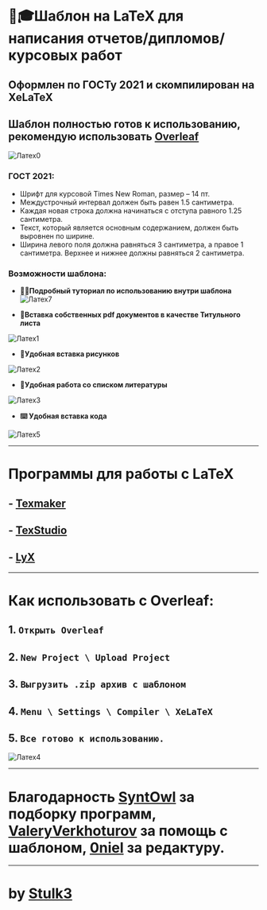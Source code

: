 # 📝🎓Шаблон на LaTeX для написания отчетов/дипломов/курсовых работ
## Оформлен по ГОСТу 2021 и скомпилирован на **XeLaTeX**
## Шаблон полностью готов к использованию, рекомендую использовать [Overleaf](https://www.overleaf.com)
![Латех0](https://user-images.githubusercontent.com/50325702/144894501-31acd84e-14f4-4ffc-8ff9-b1396f0042c6.gif)
### ГОСТ 2021:
- Шрифт для курсовой Times New Roman, размер – 14 пт.
- Междустрочный интервал должен быть равен 1.5 cантиметра.
- Каждая новая строка должна начинаться с отступа равного 1.25 сантиметра.
- Текст, который является основным содержанием, должен быть выровнен по ширине.
- Ширина левого поля должна равняться 3 сантиметра, а правое 1 сантиметра. Верхнее и нижнее должны равняться 2 сантиметра.

### Возможности шаблона:
- **👨‍🏫Подробный туториал по использованию внутри шаблона**
![Латех7](https://user-images.githubusercontent.com/50325702/155742346-74d66602-f10d-4a7a-833f-091c174c7f3e.png)

- **📄Вставка собственных pdf документов в качестве Титульного листа**

![Латех1](https://user-images.githubusercontent.com/50325702/144894563-c3377fda-2a5a-4262-bacd-c5b5fc9efa33.gif)

- **👀Удобная вставка рисунков**

![Латех2](https://user-images.githubusercontent.com/50325702/145111130-3bca7a9e-ff14-4b3b-820b-4b808f09b116.gif)

- **📑Удобная работа со списком литературы**

![Латех3](https://user-images.githubusercontent.com/50325702/145111243-0860d62a-a901-4a1f-be7a-4ef646724369.gif)

- **⌨️ Удобная вставка кода**

![Латех5](https://user-images.githubusercontent.com/50325702/145450070-765bb0b6-732e-4cc2-b240-679b989a1a4f.gif)
____
# Программы для работы с LaTeX
## - **[Texmaker](https://www.xm1math.net/texmaker/)**
## - **[TexStudio](https://www.texstudio.org)**
## - **[LyX](https://www.lyx.org)**
____
# Как использовать с Overleaf:
## 1. `Открыть Overleaf`
## 2. `New Project \ Upload Project`
## 3. `Выгрузить .zip архив с шаблоном`
## 4. `Menu \ Settings \ Compiler \ XeLaTeX`
## 5. `Все готово к использованию.`

![Латех4](https://user-images.githubusercontent.com/50325702/145113575-d8136e3b-f10b-43c8-a275-372a9f60deac.gif)
____
# Благодарность [SyntOwl](https://github.com/SyntOwl) за подборку программ, [ValeryVerkhoturov](https://github.com/ValeryVerkhoturov) за помощь с шаблоном, [0niel](https://github.com/0niel) за редактуру.
____

# by [Stulk3](https://github.com/Stulk3)
